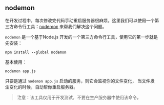 ## nodemon

在开发过程中，每次修改完代码手动重启服务器很麻烦。这里我们可以使用一个第三方命令行工具：[nodemon](https://github.com/remy/nodemon) 来帮我们解决这个问题。

`nodemon` 是一个基于Node.js 开发的一个第三方命令行工具，使用它的第一步就是先安装：

```shell
npm install --global nodemon
```

基本使用：

```shell
nodemon app.js
```

只要是通过 `nodemon app.js` 启动的服务，则它会监视你的文件变化， 当文件发生变化的时候，自动帮你重启服务器。

> 注意：该工具仅用于开发测试，不要在生产服务器中使用该命令。

